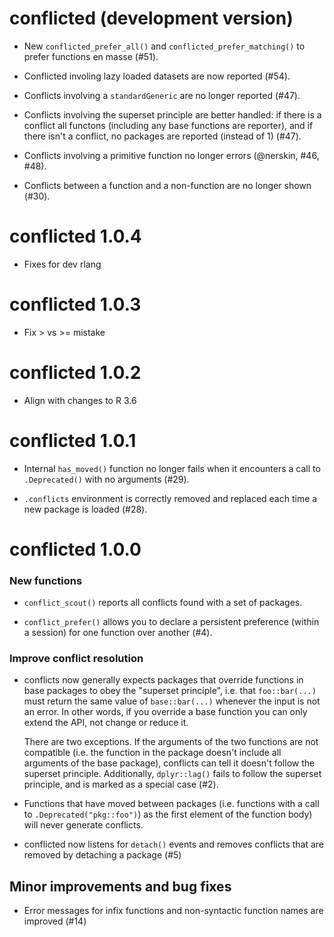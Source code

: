 # conflicted (development version)

* New `conflicted_prefer_all()` and `conflicted_prefer_matching()` to
  prefer functions en masse (#51).

* Conflicted involing lazy loaded datasets are now reported (#54).

* Conflicts involving a `standardGeneric` are no longer reported (#47).

* Conflicts involving the superset principle are better handled: if there is
  a conflict all functons (including any base functions are reporter), and
  if there isn't a conflict, no packages are reported (instead of 1) (#47).

* Conflicts involving a primitive function no longer errors 
  (@nerskin, #46, #48).

* Conflicts between a function and a non-function are no longer shown (#30).

# conflicted 1.0.4

* Fixes for dev rlang

# conflicted 1.0.3

* Fix > vs >= mistake

# conflicted 1.0.2

* Align with changes to R 3.6

# conflicted 1.0.1

* Internal `has_moved()` function no longer fails when it encounters a 
  call to `.Deprecated()` with no arguments (#29).

* `.conflicts` environment is correctly removed and replaced each time
  a new package is loaded (#28).

# conflicted 1.0.0

### New functions

* `conflict_scout()` reports all conflicts found with a set of packages.

* `conflict_prefer()` allows you to declare a persistent preference 
  (within a session) for one function over another (#4).

### Improve conflict resolution

*   conflicts now generally expects packages that override functions in base 
    packages to obey the "superset principle", i.e. that `foo::bar(...)` must 
    return the same value of `base::bar(...)` whenever the input is not an 
    error. In other words, if you override a base function you can only extend 
    the API, not change or reduce it.
    
    There are two exceptions. If the arguments of the two functions are not
    compatible (i.e. the function in the package doesn't include all 
    arguments of the base package), conflicts can tell it doesn't follow
    the superset principle. Additionally, `dplyr::lag()` fails to follow
    the superset principle, and is marked as a special case (#2).

* Functions that have moved between packages (i.e. functions with a call to 
  `.Deprecated("pkg::foo")`) as the first element of the function body) will 
  never generate conflicts.

* conflicted now listens for `detach()` events and removes conflicts that
  are removed by detaching a package (#5)

## Minor improvements and bug fixes

* Error messages for infix functions and non-syntactic function names are
  improved (#14)
